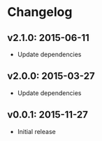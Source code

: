 # Changelog

## v2.1.0: 2015-06-11

- Update dependencies

## v2.0.0: 2015-03-27

- Update dependencies

## v0.0.1: 2015-11-27

- Initial release
